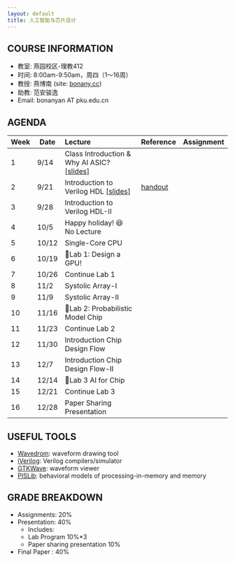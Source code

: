 ```yaml
---
layout: default
title: 人工智能与芯片设计
---
```


## COURSE INFORMATION

- 教室: 燕园校区-理教412
- 时间: 8:00am-9:50am，周四（1～16周）
- 教授: 燕博南 (site: [bonany.cc](https://bonany.cc))
- 助教: 范安骏逸
- Email: bonanyan AT pku.edu.cn

## AGENDA

| Week | Date  | Lecture                                                                  | Reference                                          | Assignment |
| ---- | ----- | :----------------------------------------------------------------------- | :------------------------------------------------- | ---------- |
| 1    | 9/14  | Class Introduction & Why AI ASIC? [\[slides\]](/assets/lec/L1_Intro.pdf) |                                                    |            |
| 2    | 9/21  | Introduction to Verilog HDL [\[slides\]](/assets/lec/L1_Intro.pdf)       | [handout](/assets/lec/handout-2023-09-22-0910.png) |            |
| 3    | 9/28  | Introduction to Verilog HDL-II                                           |                                                    |            |
| 4    | 10/5  | Happy holiday! 😆 No Lecture                                            |                                                    |            |
| 5    | 10/12 | Single-Core CPU                                                          |                                                    |            |
| 6    | 10/19 | 🌟Lab 1: Design a GPU!                                                  |                                                    |            |
| 7    | 10/26 | Continue Lab 1                                                           |                                                    |            |
| 8    | 11/2  | Systolic Array-I                                                         |                                                    |            |
| 9    | 11/9  | Systolic Array-II                                                        |                                                    |            |
| 10   | 11/16 | 🌟Lab 2: Probabilistic Model Chip                                       |                                                    |            |
| 11   | 11/23 | Continue Lab 2                                                           |                                                    |            |
| 12   | 11/30 | Introduction Chip Design Flow                                            |                                                    |            |
| 13   | 12/7  | Introduction Chip Design Flow-II                                         |                                                    |            |
| 14   | 12/14 | 🌟Lab 3 AI for Chip                                                     |                                                    |            |
| 15   | 12/21 | Continue Lab 3                                                           |                                                    |            |
| 16   | 12/28 | Paper Sharing Presentation                                               |                                                    |            |

## USEFUL TOOLS

- [Wavedrom](https://wavedrom.com): waveform drawing tool
- [iVerilog](https://github.com/steveicarus/iverilog): Verilog compilers/simulator
- [GTKWave](https://gtkwave.sourceforge.net): waveform viewer
- [PISLib](https://bonany.gitlab.io/pis/): behavioral models of processing-in-memory and memory


## GRADE BREAKDOWN

- Assignments: 20%
- Presentation: 40%
  - Includes:
  - Lab Program 10%\*3
  - Paper sharing presentation 10%
- Final Paper : 40%

